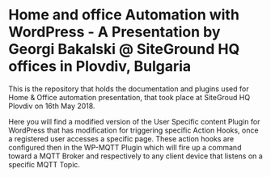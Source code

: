 # Home and office Automation with WordPress - A Presentation by Georgi Bakalski @ SiteGround HQ offices in Plovdiv, Bulgaria

This is the repository that holds the documentation and plugins used for Home & Office automation presentation, that took place at SiteGroud HQ Plovdiv on 16th May 2018.

Here you will find a modified version of the User Specific content Plugin for WordPress that has modification for triggering specific Action Hooks, once a registered user accesses a specific page. These action hooks are configured then in the WP-MQTT Plugin which will fire up a command toward a MQTT Broker and respectively to any client device that listens on a specific MQTT Topic. 